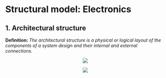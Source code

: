 # Structural model: Electronics

## 1. Architectural structure

**Definition:** *The architectural structure is a physical or logical layout of the components of a system design and their internal and external connections.*

<p align="center">
  <img src="https://user-images.githubusercontent.com/109949167/181260668-7242e5d5-d378-4c3c-bd19-e469330361ed.png" />
</p>

<p align="center">
  <img src="https://user-images.githubusercontent.com/109949167/181259574-b0adde81-9392-442b-9330-24f4c2f7487f.png" />
</p>
